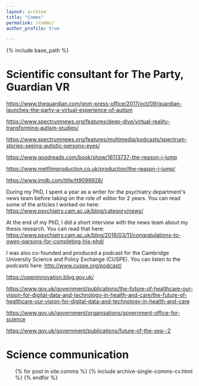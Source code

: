 ```yaml
---
layout: archive
title: "Comms"
permalink: /comms/
author_profile: true

---
```


{% include base_path %}

Scientific consultant for The Party, Guardian VR
======

https://www.theguardian.com/gnm-press-office/2017/oct/09/guardian-launches-the-party-a-virtual-experience-of-autism

https://www.spectrumnews.org/features/deep-dive/virtual-reality-transforming-autism-studies/

https://www.spectrumnews.org/features/multimedia/podcasts/spectrum-stories-seeing-autistic-persons-eyes/


https://www.goodreads.com/book/show/16113737-the-reason-i-jump

https://www.metfilmproduction.co.uk/production/the-reason-i-jump/

https://www.imdb.com/title/tt9098928/


During my PhD, I spent a year as a writer for the psychiatry department's news team before taking on the role of editor for 2 years. You can read some of the articles I worked on here: https://www.psychiatry.cam.ac.uk/blog/category/news/

At the end of my PhD, I did a short interview with the news team about my thesis research. You can read that here: https://www.psychiatry.cam.ac.uk/blog/2019/03/11/congratulations-to-owen-parsons-for-completing-his-phd/

I was also co-founded and produced a podcast for the Cambridge University Science and Policy Exchange (CUSPE). You can listen to the podcasts here: http://www.cuspe.org/podcast/

https://openinnovation.blog.gov.uk/

https://www.gov.uk/government/publications/the-future-of-healthcare-our-vision-for-digital-data-and-technology-in-health-and-care/the-future-of-healthcare-our-vision-for-digital-data-and-technology-in-health-and-care



https://www.gov.uk/government/organisations/government-office-for-science

https://www.gov.uk/government/publications/future-of-the-sea--2


Science communication
======
  <ul>{% for post in site.comms %}
    {% include archive-single-comms-cv.html %}
  {% endfor %}</ul>
